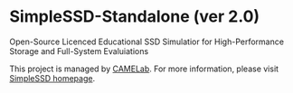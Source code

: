 # SimpleSSD-Standalone (ver 2.0)
Open-Source Licenced Educational SSD Simulatior for High-Performance Storage and Full-System Evaluiations

This project is managed by [CAMELab](http://camelab.org).
For more information, please visit [SimpleSSD homepage](http://simplessd.yonsei.ac.kr).
